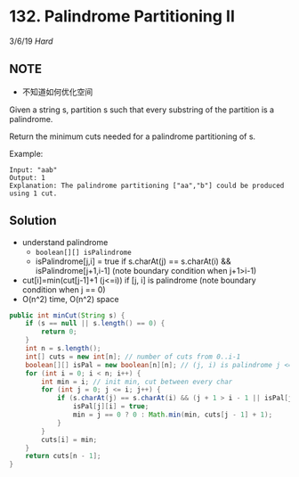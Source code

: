 # 132. Palindrome Partitioning II
3/6/19
*Hard*

## NOTE
- 不知道如何优化空间

Given a string s, partition s such that every substring of the partition is a palindrome.

Return the minimum cuts needed for a palindrome partitioning of s.

Example:
```
Input: "aab"
Output: 1
Explanation: The palindrome partitioning ["aa","b"] could be produced using 1 cut.
```

## Solution
- understand palindrome
  - `boolean[][] isPalindrome`
  - isPalindrome[j,i] = true if s.charAt(j) == s.charAt(i) && isPalindrome[j+1,i-1] (note boundary condition when j+1>i-1)
- cut[i]=min(cut[j-1]+1 (j<=i)) if [j, i] is palindrome (note boundary condition when j == 0)
- O(n^2) time, O(n^2) space

```Java
public int minCut(String s) {
    if (s == null || s.length() == 0) {
        return 0;
    }
    int n = s.length();
    int[] cuts = new int[n]; // number of cuts from 0..i-1
    boolean[][] isPal = new boolean[n][n]; // (j, i) is palindrome j <= i
    for (int i = 0; i < n; i++) {
        int min = i; // init min, cut between every char
        for (int j = 0; j <= i; j++) {
            if (s.charAt(j) == s.charAt(i) && (j + 1 > i - 1 || isPal[j + 1][i - 1])) {
                isPal[j][i] = true;
                min = j == 0 ? 0 : Math.min(min, cuts[j - 1] + 1);
            }
        }
        cuts[i] = min;
    }
    return cuts[n - 1];
}
```
